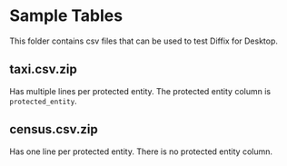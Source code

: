 # Sample Tables

This folder contains csv files that can be used to test
Diffix for Desktop.

## taxi.csv.zip

Has multiple lines per protected entity. The
protected entity column is `protected_entity`. 

## census.csv.zip

Has one line per protected entity. There is no protected entity column.